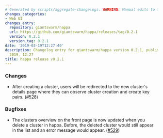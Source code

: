 ```yaml
---
# Generated by scripts/aggregate-changelogs. WARNING: Manual edits to this files will be overwritten.
changes_categories:
- Web UI
changes_entry:
  repository: giantswarm/happa
  url: https://github.com/giantswarm/happa/releases/tag/0.2.1
  version: 0.2.1
  version_tag: 0.2.1
date: '2019-03-19T12:27:40'
description: Changelog entry for giantswarm/happa version 0.2.1, published on 19 March
  2019, 12:27
title: happa release v0.2.1
---
```


### Changes

- After creating a cluster, users will be redirected to the new cluster's details page where they can observe cluster creation and create key pairs. ([#528](https://github.com/giantswarm/happa/pull/528))

### Bugfixes

- The clusters overview on the front page is now updated when you delete a cluster in happa. Before, the deleted cluster would still appear in the list and an error message would appear. ([#529](https://github.com/giantswarm/happa/pull/529))
